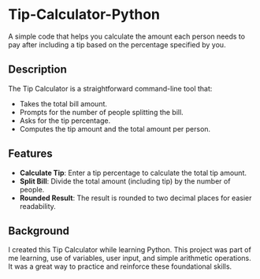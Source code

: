 # Tip-Calculator-Python
A simple code that helps you calculate the amount each person needs to pay after including a tip based on the percentage specified by you.

## Description
The Tip Calculator is a straightforward command-line tool that:
- Takes the total bill amount.
- Prompts for the number of people splitting the bill.
- Asks for the tip percentage.
- Computes the tip amount and the total amount per person.

## Features
- **Calculate Tip**: Enter a tip percentage to calculate the total tip amount.
- **Split Bill**: Divide the total amount (including tip) by the number of people.
- **Rounded Result**: The result is rounded to two decimal places for easier readability.

## Background
I created this Tip Calculator while learning Python. This project was part of me learning, use of variables, user input, and simple arithmetic operations. It was a great way to practice and reinforce these foundational skills.
